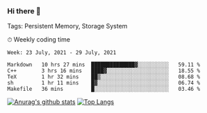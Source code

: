### Hi there 👋

Tags: Persistent Memory, Storage System

<!--

[![Anurag's github stats](https://github-readme-stats.vercel.app/api?username=wwyf)](https://github.com/anuraghazra/github-readme-stats)

[![Anurag's github stats](https://github-readme-stats.vercel.app/api?username=wwyf&count_private=true)](https://github.com/anuraghazra/github-readme-stats)


[![Top Langs](https://github-readme-stats.vercel.app/api/top-langs/?username=wwyf&count_private=true&&hide=jupyter%20notebook,html)](https://github.com/anuraghazra/github-readme-stats)



-->


⏱ Weekly coding time

<!--START_SECTION:waka-->
```text
Week: 23 July, 2021 - 29 July, 2021

Markdown   10 hrs 27 mins  ██████████████▓░░░░░░░░░░   59.11 % 
C++        3 hrs 16 mins   ████▓░░░░░░░░░░░░░░░░░░░░   18.55 % 
TeX        1 hr 32 mins    ██▒░░░░░░░░░░░░░░░░░░░░░░   08.68 % 
sh         1 hr 11 mins    █▓░░░░░░░░░░░░░░░░░░░░░░░   06.74 % 
Makefile   36 mins         █░░░░░░░░░░░░░░░░░░░░░░░░   03.46 % 
```
<!--END_SECTION:waka-->



[![Anurag's github stats](https://github-readme-stats.vercel.app/api?username=wwyf&count_private=true&show_icons=true&hide_border=true)](https://github.com/anuraghazra/github-readme-stats) [![Top Langs](https://github-readme-stats.vercel.app/api/top-langs/?username=wwyf&count_private=true&hide=jupyter%20notebook,html,OpenEdge%20ABL&langs_count=10&layout=compact&hide_border=true)](https://github.com/anuraghazra/github-readme-stats)

<!--

[![willianrod's wakatime stats](https://github-readme-stats.vercel.app/api/wakatime?username=wwyf)](https://github.com/anuraghazra/github-readme-stats)


-->
